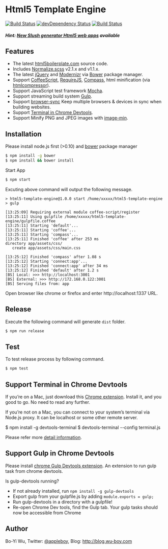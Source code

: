 # Html5 Template Engine

[![Build Status](https://travis-ci.org/appleboy/html5-template-engine.png)](http://travis-ci.org/appleboy/html5-template-engine) [![devDependency Status](https://david-dm.org/appleboy/html5-template-engine/dev-status.svg)](https://david-dm.org/appleboy/html5-template-engine#info=devDependencies) [![Build Status](http://jenkins.wu-boy.com/buildStatus/icon?job=html5-template-engine)](http://jenkins.wu-boy.com/job/html5-template-engine/)

##### Hint: [New Slush generator Html5 web apps](https://github.com/appleboy/slush-html5-template) available

## Features

* The latest [html5boilerplate.com](http://html5boilerplate.com/) source code.
* Includes [Normalize.scss](https://github.com/appleboy/normalize.scss) v2.1.x and v1.1.x.
* The latest [jQuery](http://jquery.com/) and [Modernizr](http://modernizr.com/) via [Bower](http://bower.io/) package manager.
* Support [CoffeeScript](http://coffeescript.org/), [RequireJS](http://requirejs.org/), [Compass](http://compass-style.org/), html minification (via [htmlcompressor](http://code.google.com/p/htmlcompressor/)).
* Support JavaScript test framework [Mocha](http://visionmedia.github.io/mocha/).
* Support streaming build system [Gulp](http://gulpjs.com/).
* Support [browser-sync](http://browsersync.io) Keep multiple browsers & devices in sync when building websites.
* Support [Terminal in Chrome Devtools](http://www.html5rocks.com/en/tutorials/developertools/devtools-terminal/).
* Support Minify PNG and JPEG images with [image-min](https://github.com/sindresorhus/gulp-imagemin).

## Installation

Please install node.js first (>0.10) and [bower](http://bower.io/) package manager

```bash
$ npm install -g bower
$ npm install && bower install
```

Start App

```bash
$ npm start
```

Excuting above command will output the following message.

```
> html5-template-engine@1.0.0 start /home/xxxxx/html5-template-engine
> gulp

[13:25:09] Requiring external module coffee-script/register
[13:25:11] Using gulpfile /home/xxxxx/html5-template-engine/gulpfile.coffee
[13:25:11] Starting 'default'...
[13:25:11] Starting 'coffee'...
[13:25:11] Starting 'compass'...
[13:25:11] Finished 'coffee' after 253 ms
directory app/assets/css/
   create app/assets/css/main.css

[13:25:12] Finished 'compass' after 1.08 s
[13:25:12] Starting 'connect:app'...
[13:25:12] Finished 'connect:app' after 34 ms
[13:25:12] Finished 'default' after 1.2 s
[BS] Local: >>> http://localhost:3001
[BS] External: >>> http://172.168.0.122:3001
[BS] Serving files from: app
```

Open browser like chrome or firefox and enter http://localhost:1337 URL.

## Release

Execute the following command will generate `dist` folder.

```bash
$ npm run release
```

## Test

To test release process by following command.

```bash
$ npm test
```

## Support Terminal in Chrome Devtools

If you’re on a Mac, just download this [Chrome extension](https://chrome.google.com/webstore/detail/leakmhneaibbdapdoienlkifomjceknl). Install it, and you good to go. No need to read any further.

If you’re not on a Mac, you can connect to your system’s terminal via Node.js proxy. It can be localhost or some other remote server.

  $ npm install -g devtools-terminal
  $ devtools-terminal --config terminal.js

Please refer more [detail information](http://www.html5rocks.com/en/tutorials/developertools/devtools-terminal/).

## Support Gulp in Chrome Devtools

Please install [chrome Gulp Devtools extension](https://chrome.google.com/webstore/detail/gulp-devtools/ojpmgjhofceebfifeajnjojpokebkkji). An extension to run gulp task from chrome devtools.

Is gulp-devtools running?

- If not already installed, run `npm install -g gulp-devtools`
- Export gulp from your gulpfile.js by adding `module.exports = gulp;`
- Run gulp-devtools in a directory with a gulpfile!
- Re-open Chrome Dev tools, find the Gulp tab. Your gulp tasks should now be accessible from Chrome

## Author

Bo-Yi Wu, Twitter: [@appleboy](http://twitter.com/appleboy "Twitter"), Blog: http://blog.wu-boy.com
